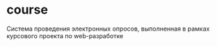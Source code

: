 # course
Система проведения электронных опросов, выполненная в рамках курсового проекта по web-разработке
